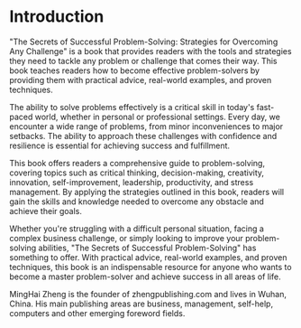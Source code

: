 # Introduction

"The Secrets of Successful Problem-Solving: Strategies for Overcoming Any Challenge" is a book that provides readers with the tools and strategies they need to tackle any problem or challenge that comes their way. This book teaches readers how to become effective problem-solvers by providing them with practical advice, real-world examples, and proven techniques.

The ability to solve problems effectively is a critical skill in today's fast-paced world, whether in personal or professional settings. Every day, we encounter a wide range of problems, from minor inconveniences to major setbacks. The ability to approach these challenges with confidence and resilience is essential for achieving success and fulfillment.

This book offers readers a comprehensive guide to problem-solving, covering topics such as critical thinking, decision-making, creativity, innovation, self-improvement, leadership, productivity, and stress management. By applying the strategies outlined in this book, readers will gain the skills and knowledge needed to overcome any obstacle and achieve their goals.

Whether you're struggling with a difficult personal situation, facing a complex business challenge, or simply looking to improve your problem-solving abilities, "The Secrets of Successful Problem-Solving" has something to offer. With practical advice, real-world examples, and proven techniques, this book is an indispensable resource for anyone who wants to become a master problem-solver and achieve success in all areas of life.

MingHai Zheng is the founder of zhengpublishing.com and lives in Wuhan, China. His main publishing areas are business, management, self-help, computers and other emerging foreword fields.
